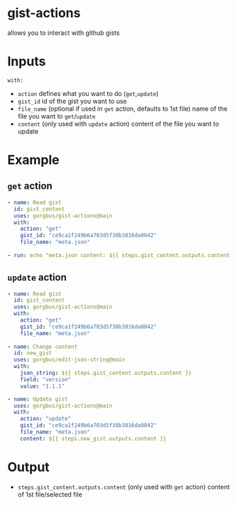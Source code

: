 # gist-actions
allows you to interact with github gists

# Inputs
`with:`
- `action` defines what you want to do (`get`,`update`)
- `gist_id` id of the gist you want to use
- `file_name` (optional if used in `get` action, defaults to 1st file) name of the file you want to `get`/`update`
- `content` (only used with `update` action) content of the file you want to update

# Example

## `get` action
```yaml
- name: Read gist
  id: gist_content
  uses: gorgbus/gist-actions@main
  with:
    action: "get"
    gist_id: "ce9ca1f249b6a703d5f38b3816da0042"
    file_name: "meta.json"
    
- run: echo "meta.json content: ${{ steps.gist_content.outputs.content }}"
```

## `update` action
```yaml
- name: Read gist
  id: gist_content
  uses: gorgbus/gist-actions@main
  with:
    action: "get"
    gist_id: "ce9ca1f249b6a703d5f38b3816da0042"
    file_name: "meta.json"
    
- name: Change content
  id: new_gist
  uses: gorgbus/edit-json-string@main
  with:
    json_string: ${{ steps.gist_content.outputs.content }}
    field: "version"
    value: "1.1.1"

- name: Update gist
  uses: gorgbus/gist-actions@main
  with:
    action: "update"
    gist_id: "ce9ca1f249b6a703d5f38b3816da0042"
    file_name: "meta.json"
    content: ${{ steps.new_gist.outputs.content }}
```

# Output
- `steps.gist_content.outputs.content` (only used with `get` action) content of 1st file/selected file
